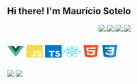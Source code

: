 ## Hi there! I'm Maurício Sotelo 
<p align="center">
  <a href="https://github.com/mautsotelo">
   <img align="center" src="https://github-readme-stats.vercel.app/api?username=mautsotelo&show_icons=true&theme=github_dark&hide_border=true&count_private=true" />
   <img align="center" height="180em" src="https://github-readme-stats.vercel.app/api/top-langs/?username=mautsotelo&layout=compact&theme=dark"/>
   <img align="center" src="https://github-readme-streak-stats.herokuapp.com/?user=mautsotelo&theme=github-dark-blue&hide_border=true" />
   <img align="center" src="https://activity-graph.herokuapp.com/graph?username=mautsotelo&theme=react-dark" />
  </a>
</p>
<div style="display: inline_block"><br>
 <img align="center" alt="Mau-VUE" height="30" width="40" src="https://raw.githubusercontent.com/devicons/devicon/master/icons/vuejs/vuejs-original.svg">
  <img align="center" alt="Mau-Js" height="30" width="40" src="https://raw.githubusercontent.com/devicons/devicon/master/icons/javascript/javascript-plain.svg">
  <img align="center" alt="Mau-Ts" height="30" width="40" src="https://raw.githubusercontent.com/devicons/devicon/master/icons/typescript/typescript-plain.svg">
  <img align="center" alt="Mau-React" height="30" width="40" src="https://raw.githubusercontent.com/devicons/devicon/master/icons/react/react-original.svg">
  <img align="center" alt="Mau-HTML" height="30" width="40" src="https://raw.githubusercontent.com/devicons/devicon/master/icons/html5/html5-original.svg">
  <img align="center" alt="Mau-CSS" height="30" width="40" src="https://raw.githubusercontent.com/devicons/devicon/master/icons/css3/css3-original.svg">
</div>
  
  ##
 
<div> 
  <a href="https://instagram.com/mautsotelo" target="_blank"><img src="https://img.shields.io/badge/-Instagram-%23E4405F?style=for-the-badge&logo=instagram&logoColor=white" target="_blank"></a>
  <a href="https://www.linkedin.com/in/maurício-torquetti-sotelo" target="_blank"><img src="https://img.shields.io/badge/-LinkedIn-%230077B5?style=for-the-badge&logo=linkedin&logoColor=white" target="_blank"></a> 
 
</div>
